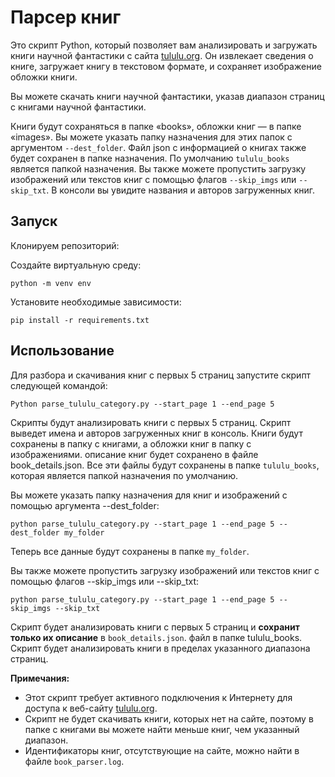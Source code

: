 # Парсер книг
Это скрипт Python, который позволяет вам анализировать и загружать книги научной фантастики с
сайта [tululu.org](https://tululu.org/). Он извлекает сведения о книге, загружает книгу в текстовом формате,
и сохраняет изображение обложки книги.

Вы можете скачать книги научной фантастики, указав диапазон страниц с книгами научной фантастики.

Книги будут сохраняться в папке «books», обложки книг — в папке «images».
Вы можете указать папку назначения для этих папок с аргументом `--dest_folder`.
Файл json с информацией о книгах также будет сохранен в папке назначения.
По умолчанию `tululu_books` является папкой назначения.
Вы также можете пропустить загрузку изображений или текстов книг с помощью флагов `--skip_imgs` или `--skip_txt`.
В консоли вы увидите названия и авторов загруженных книг.

## Запуск
Клонируем репозиторий:


Создайте виртуальную среду:
```
python -m venv env
```

Установите необходимые зависимости:
```
pip install -r requirements.txt
```

## Использование
Для разбора и скачивания книг с первых 5 страниц запустите скрипт следующей командой:

```
Python parse_tululu_category.py --start_page 1 --end_page 5
```

Скрипты будут анализировать книги с первых 5 страниц.
Скрипт выведет имена и авторов загруженных книг в консоль.
Книги будут сохранены в папку с книгами, а обложки книг в папку с изображениями.
описание книг будет сохранено в файле book_details.json. Все эти файлы будут сохранены в папке `tululu_books`,
которая является папкой назначения по умолчанию.

Вы можете указать папку назначения для книг и изображений с помощью аргумента --dest_folder:

```
python parse_tululu_category.py --start_page 1 --end_page 5 --dest_folder my_folder
```

Теперь все данные будут сохранены в папке `my_folder`.

Вы также можете пропустить загрузку изображений или текстов книг с помощью флагов --skip_imgs или --skip_txt:

```
python parse_tululu_category.py --start_page 1 --end_page 5 --skip_imgs --skip_txt
```

Скрипт будет анализировать книги с первых 5 страниц и **сохранит только их описание** в `book_details.json`.
файл в папке tululu_books.
Скрипт будет анализировать книги в пределах указанного диапазона страниц.


**Примечания:**
- Этот скрипт требует активного подключения к Интернету для доступа к
веб-сайту [tululu.org](https://tululu.org/).
- Скрипт не будет скачивать книги, которых нет на сайте, поэтому в папке с книгами вы можете
найти меньше книг, чем указанный диапазон.
- Идентификаторы книг, отсутствующие на сайте, можно найти в файле ```book_parser.log```.
